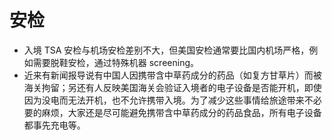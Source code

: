 # 安检

- 入境 TSA 安检与机场安检差别不大，但美国安检通常要比国内机场严格，例如需要脱鞋安检，通过特殊机器 screening。
- 近来有新闻报导说有中国人因携带含中草药成分的药品（如复方甘草片）而被海关拘留；另还有人反映美国海关会验证入境者的电子设备是否能开机，即使因为没电而无法开机，也不允许携带入境。为了减少这些事情给旅途带来不必要的麻烦，大家还是尽可能避免携带含中草药成分的药品食品，所有电子设备都事先充电等。
